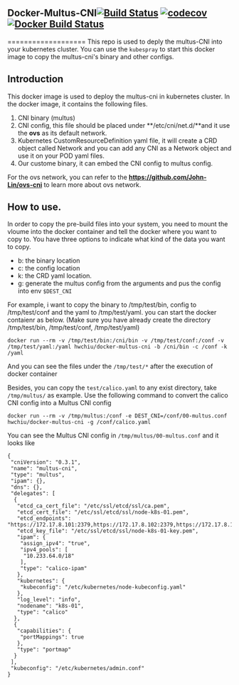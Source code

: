 ## Docker-Multus-CNI[![Build Status](https://travis-ci.org/hwchiu/docker-multus-cni.svg?branch=master)](https://travis-ci.org/hwchiu/docker-multus-cni) [![codecov](https://codecov.io/gh/hwchiu/docker-multus-cni/branch/master/graph/badge.svg)](https://codecov.io/gh/hwchiu/docker-multus-cni) [![Docker Build Status](https://img.shields.io/docker/build/hwchiu/docker-multus-cni.svg)](https://hub.docker.com/r/hwchiu/docker-multus-cni/)
===================
This repo is used to deply the multus-CNI into your kubernetes cluster.
You can use the `kubespray` to start this docker image to copy the multus-cni's binary and other configs.

## Introduction

This docker image is used to deploy the multus-cni in kubernetes cluster.
In the docker image, it contains the following files.
1. CNI binary (multus)
2. CNI config, this file should be placed under **/etc/cni/net.d/**and it use the **ovs** as its default network.
3. Kubernetes CustomResourceDefinition yaml file, it will create a CRD object called Network and you can add any CNI as a Network object
and use it on your POD yaml files.
4. Our custome binary, it can embed the CNI config to multus config.

For the ovs network, you can refer to the **https://github.com/John-Lin/ovs-cni** to learn more about ovs network.

## How to use.
In order to copy the pre-build files into your system, you need to mount the vloume into the docker container
and tell the docker where you want to copy to.
You have three options to indicate what kind of the data you want to copy.
- b: the binary location
- c: the config location
- k: the CRD yaml location.
- g: generate the multus config from the arguments and pus the config into env `$DEST_CNI`

For example, i want to copy the binary to /tmp/test/bin, config to /tmp/test/conf and the yaml to /tmp/test/yaml. you can start the docker contaienr as below.
(Make sure you have already create the directory /tmp/test/bin, /tmp/test/conf, /tmp/test/yaml)
```
docker run --rm -v /tmp/test/bin:/cni/bin -v /tmp/test/conf:/conf -v /tmp/test/yaml:/yaml hwchiu/docker-multus-cni -b /cni/bin -c /conf -k /yaml
```
And you can see the files under the `/tmp/test/*` after the execution of docker container

Besides, you can copy the `test/calico.yaml` to any exist directory, take `/tmp/multus/` as example.
Use the following command to convert the calico CNI config into a Multus CNI config
```
docker run --rm -v /tmp/multus:/conf -e DEST_CNI=/conf/00-multus.conf hwchiu/docker-multus-cni -g /conf/calico.yaml
```
You can see the Multus CNI config in `/tmp/multus/00-multus.conf` and it looks like
```
{
 "cniVersion": "0.3.1",
 "name": "multus-cni",
 "type": "multus",
 "ipam": {},
 "dns": {},
 "delegates": [
  {
   "etcd_ca_cert_file": "/etc/ssl/etcd/ssl/ca.pem",
   "etcd_cert_file": "/etc/ssl/etcd/ssl/node-k8s-01.pem",
   "etcd_endpoints": "https://172.17.8.101:2379,https://172.17.8.102:2379,https://172.17.8.103:2379",
   "etcd_key_file": "/etc/ssl/etcd/ssl/node-k8s-01-key.pem",
   "ipam": {
    "assign_ipv4": "true",
    "ipv4_pools": [
     "10.233.64.0/18"
    ],
    "type": "calico-ipam"
   },
   "kubernetes": {
    "kubeconfig": "/etc/kubernetes/node-kubeconfig.yaml"
   },
   "log_level": "info",
   "nodename": "k8s-01",
   "type": "calico"
  },
  {
   "capabilities": {
    "portMappings": true
   },
   "type": "portmap"
  }
 ],
 "kubeconfig": "/etc/kubernetes/admin.conf"
}

```
